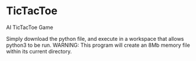 # TicTacToe
AI TicTacToe Game

Simply download the python file, and execute in a workspace that allows python3 to be run.
WARNING: This program will create an 8Mb memory file within its current directory.
